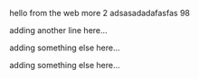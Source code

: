 hello from the web more 2
adsasadadafasfas
98

adding another line here...

adding something else here...

adding something else here...